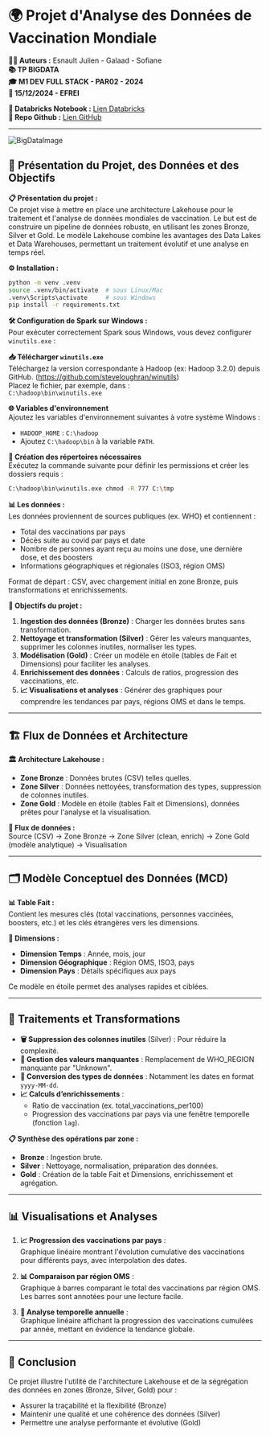 # 🌍 **Projet d'Analyse des Données de Vaccination Mondiale**

**👨‍💻 Auteurs :** Esnault Julien - Galaad - Sofiane  
**📚 TP BIGDATA**  
**🎓 M1 DEV FULL STACK - PAR02 - 2024**  
**📅 15/12/2024 - EFREI**

**📓 Databricks Notebook :** [Lien Databricks](https://databricks-prod-cloudfront.cloud.databricks.com/public/4027ec902e239c93eaaa8714f173bcfc/3445251035974576/367390688357069/1714409181088165/latest.html)  
**📂 Repo Github :** [Lien GitHub](https://github.com/julienESN/databricks-vaccination-analysis)

---

![BigDataImage](https://encrypted-tbn0.gstatic.com/images?q=tbn:ANd9GcSTfo--_T2wY9gC1wJMuU54Otg28n5ZmBIOmQ&s)

## 🎯 Présentation du Projet, des Données et des Objectifs

**📋 Présentation du projet :**  
Ce projet vise à mettre en place une architecture Lakehouse pour le traitement et l'analyse de données mondiales de vaccination. Le but est de construire un pipeline de données robuste, en utilisant les zones Bronze, Silver et Gold. Le modèle Lakehouse combine les avantages des Data Lakes et Data Warehouses, permettant un traitement évolutif et une analyse en temps réel.

**⚙️ Installation :**

```bash
python -m venv .venv
source .venv/bin/activate  # sous Linux/Mac
.venv\Scripts\activate     # sous Windows
pip install -r requirements.txt
```

**🛠️ Configuration de Spark sur Windows :**  
Pour exécuter correctement Spark sous Windows, vous devez configurer `winutils.exe` :

**📥 Télécharger `winutils.exe`**  
Téléchargez la version correspondante à Hadoop (ex: Hadoop 3.2.0) depuis GitHub. (https://github.com/steveloughran/winutils)  
Placez le fichier, par exemple, dans :  
`C:\hadoop\bin\winutils.exe`

**🌐 Variables d'environnement**  
Ajoutez les variables d'environnement suivantes à votre système Windows :

- `HADOOP_HOME` : `C:\hadoop`
- Ajoutez `C:\hadoop\bin` à la variable `PATH`.

**📂 Création des répertoires nécessaires**  
Exécutez la commande suivante pour définir les permissions et créer les dossiers requis :

```bash
C:\hadoop\bin\winutils.exe chmod -R 777 C:\tmp
```

**📊 Les données :**  
Les données proviennent de sources publiques (ex. WHO) et contiennent :

- Total des vaccinations par pays
- Décès suite au covid par pays et date
- Nombre de personnes ayant reçu au moins une dose, une dernière dose, et des boosters
- Informations géographiques et régionales (ISO3, région OMS)

Format de départ : CSV, avec chargement initial en zone Bronze, puis transformations et enrichissements.

**🎯 Objectifs du projet :**

1. **Ingestion des données (Bronze)** : Charger les données brutes sans transformation.
2. **Nettoyage et transformation (Silver)** : Gérer les valeurs manquantes, supprimer les colonnes inutiles, normaliser les types.
3. **Modélisation (Gold)** : Créer un modèle en étoile (tables de Fait et Dimensions) pour faciliter les analyses.
4. **Enrichissement des données** : Calculs de ratios, progression des vaccinations, etc.
5. **📈 Visualisations et analyses** : Générer des graphiques pour comprendre les tendances par pays, régions OMS et dans le temps.

---

## 🏗️ Flux de Données et Architecture

**🏛️ Architecture Lakehouse :**

- **Zone Bronze** : Données brutes (CSV) telles quelles.
- **Zone Silver** : Données nettoyées, transformation des types, suppression de colonnes inutiles.
- **Zone Gold** : Modèle en étoile (tables Fait et Dimensions), données prêtes pour l'analyse et la visualisation.

**🔄 Flux de données :**  
Source (CSV) → Zone Bronze → Zone Silver (clean, enrich) → Zone Gold (modèle analytique) → Visualisation

---

## 🗂️ Modèle Conceptuel des Données (MCD)

**📊 Table Fait :**  
Contient les mesures clés (total vaccinations, personnes vaccinées, boosters, etc.) et les clés étrangères vers les dimensions.

**📐 Dimensions :**

- **Dimension Temps** : Année, mois, jour
- **Dimension Géographique** : Région OMS, ISO3, pays
- **Dimension Pays** : Détails spécifiques aux pays

Ce modèle en étoile permet des analyses rapides et ciblées.

---

## 🔄 Traitements et Transformations

- **🗑️ Suppression des colonnes inutiles** (Silver) : Pour réduire la complexité.
- **🔧 Gestion des valeurs manquantes** : Remplacement de WHO_REGION manquante par "Unknown".
- **🔄 Conversion des types de données** : Notamment les dates en format `yyyy-MM-dd`.
- **📈 Calculs d’enrichissements** :
    - Ratio de vaccination (ex. total_vaccinations_per100)
    - Progression des vaccinations par pays via une fenêtre temporelle (fonction `lag`).

**📋 Synthèse des opérations par zone :**

- **Bronze** : Ingestion brute.
- **Silver** : Nettoyage, normalisation, préparation des données.
- **Gold** : Création de la table Fait et Dimensions, enrichissement et agrégation.

---

## 📊 Visualisations et Analyses

1. **📈 Progression des vaccinations par pays** :  
     Graphique linéaire montrant l'évolution cumulative des vaccinations pour différents pays, avec interpolation des dates.

2. **📊 Comparaison par région OMS** :  
     Graphique à barres comparant le total des vaccinations par région OMS. Les barres sont annotées pour une lecture facile.

3. **📅 Analyse temporelle annuelle** :  
     Graphique linéaire affichant la progression des vaccinations cumulées par année, mettant en évidence la tendance globale.

---

## 📝 Conclusion

Ce projet illustre l'utilité de l'architecture Lakehouse et de la ségrégation des données en zones (Bronze, Silver, Gold) pour :

- Assurer la traçabilité et la flexibilité (Bronze)
- Maintenir une qualité et une cohérence des données (Silver)
- Permettre une analyse performante et évolutive (Gold)
